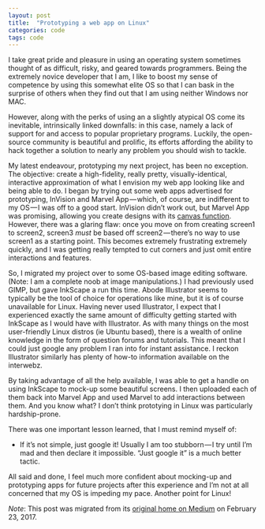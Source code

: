 ```yaml
---
layout: post
title:  "Prototyping a web app on Linux"
categories: code
tags: code
---
```


I take great pride and pleasure in using an operating system sometimes thought of as difficult, risky, and geared towards programmers. Being the extremely novice developer that I am, I like to boost my sense of competence by using this somewhat elite OS so that I can bask in the surprise of others when they find out that I am using neither Windows nor MAC.  
<!--more-->  
However, along with the perks of using an a slightly atypical OS come its inevitable, intrinsically linked downfalls: in this case, namely a lack of support for and access to popular proprietary programs. Luckily, the open-source community is beautiful and prolific, its efforts affording the ability to hack together a solution to nearly any problem you should wish to tackle.  

My latest endeavour, prototyping my next project, has been no exception. The objective: create a high-fidelity, really pretty, visually-identical, interactive approximation of what I envision my web app looking like and being able to do. I began by trying out some web apps advertised for prototyping, InVision and Marvel App — which, of course, are indifferent to my OS — I was off to a good start. InVision didn’t work out, but Marvel App was promising, allowing you create designs with its [canvas function](http://blog.marvelapp.com/introducing-canvas-design-wireframe-and-animate-directly-in-marvel/). However, there was a glaring flaw: once you move on from creating screen1 to screen2, screen3 *must* be based off screen2 — there’s no way to use screen1 as a starting point. This becomes extremely frustrating extremely quickly, and I was getting really tempted to cut corners and just omit entire interactions and features.  

So, I migrated my project over to some OS-based image editing software. (Note: I am a complete noob at image manipulations.) I had previously used GIMP, but gave InkScape a run this time. Abode Illustrator seems to typically be the tool of choice for operations like mine, but it is of course unavailable for Linux. Having never used Illustrator, I expect that I experienced exactly the same amount of difficulty getting started with InkScape as I would have with Illustrator. As with many things on the most user-friendly Linux distros (ie Ubuntu based), there is a wealth of online knowledge in the form of question forums and tutorials. This meant that I could just google any problem I ran into for instant assistance. I reckon Illustrator similarly has plenty of how-to information available on the interwebz.  

By taking advantage of all the help available, I was able to get a handle on using InkScape to mock-up some beautiful screens. I then uploaded each of them back into Marvel App and used Marvel to add interactions between them. And you know what? I don’t think prototying in Linux was particularly hardship-prone.  

There was one important lesson learned, that I must remind myself of:  

- If it’s not simple, just google it!
Usually I am too stubborn — I try until I’m mad and then declare it impossible. “Just google it” is a much better tactic.  

All said and done, I feel much more confident about mocking-up and prototyping apps for future projects after this experience and I’m not at all concerned that my OS is impeding my pace. Another point for Linux!  

*Note*: This post was migrated from its [original home on Medium](https://medium.com/@heatherbooker/prototyping-a-web-app-on-linux-a2834e9a4c55#.o2b92lp0v) on February 23, 2017.
